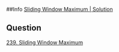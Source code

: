 ##Info
[Sliding Window Maximum | Solution](https://www.youtube.com/watch?v=tCVOQX3lWeI)

## Question
[239. Sliding Window Maximum](https://leetcode.com/problems/sliding-window-maximum/)